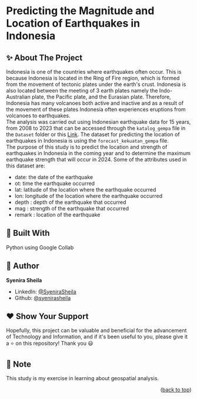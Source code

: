 # Predicting the Magnitude and Location of Earthquakes in Indonesia
## ✨ About The Project

Indonesia is one of the countries where earthquakes often occur. This is because Indonesia is located in the Ring of Fire region, which is formed from the movement of tectonic plates under the earth's crust. Indonesia is also located between the meeting of 3 earth plates namely the Indo-Australian plate, the Pacific plate, and the Eurasian plate. Therefore, Indonesia has many volcanoes both active and inactive and as a result of the movement of these plates Indonesia often experiences eruptions from volcanoes to earthquakes. <br />
The analysis was carried out using Indonesian earthquake data for 15 years, from 2008 to 2023 that can be accessed through the `katalog_gempa` file in the `Dataset` folder or this [Link](https://www.kaggle.com/datasets/kekavigi/earthquakes-in-indonesia). The dataset for predicting the location of earthquakes in Indonesia is using the `forecast_kekuatan_gempa` file.<br />
The purpose of this study is to predict the location and strength of earthquakes in Indonesia in the coming year and to determine the maximum earthquake strength that will occur in 2024. Some of the attributes used in this dataset are:
* date: the date of the earthquake
* ot: time the earthquake occurred
* lat: latitude of the location where the earthquake occurred
* lon: longitude of the location where the earthquake occurred
* depth : depth of the earthquake that occurred
* mag : strength of the earthquake that occurred
* remark : location of the earthquake <br />

## 🚀 Built With

Python using Google Collab

## 👤 Author

**Syenira Sheila**

- LinkedIn: [@SyeniraSheila](https://www.linkedin.com/in/syenira-sheila-364304256/)
- Github: [@syenirasheila](https://github.com/syenirasheila)

## ❤️ Show Your Support

Hopefully, this project can be valuable and beneficial for the advancement of Technology and Information, and if it's been useful to you, please give it a ⭐️ on this repository! Thank you 😃

## 📌 Note

This study is my exercise in learning about geospatial analysis. 


<p align="right">(<a href="#readme-top">back to top</a>)</p>
